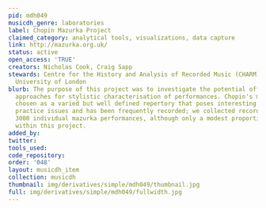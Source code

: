 ```yaml
---
pid: mdh049
musicdh_genre: laboratories
label: Chopin Mazurka Project
claimed_category: analytical tools, visualizations, data capture
link: http://mazurka.org.uk/
status: active
open_access: 'TRUE'
creators: Nicholas Cook, Craig Sapp
stewards: Centre for the History and Analysis of Recorded Music (CHARM); Royal Holloway,
  University of London
blurb: The purpose of this project was to investigate the potential offered by computational
  approaches for stylistic characterisation of performances. Chopin's mazurkas were
  chosen as a varied but well defined repertory that poses interesting performance
  practice issues and has been frequently recorded; we collected recordings of about
  3000 individual mazurka performances, although only a modest proportion was analysed
  within this project.
added_by: 
twitter: 
tools_used: 
code_repository: 
order: '048'
layout: musicdh_item
collection: musicdh
thumbnail: img/derivatives/simple/mdh049/thumbnail.jpg
full: img/derivatives/simple/mdh049/fullwidth.jpg
---
```

